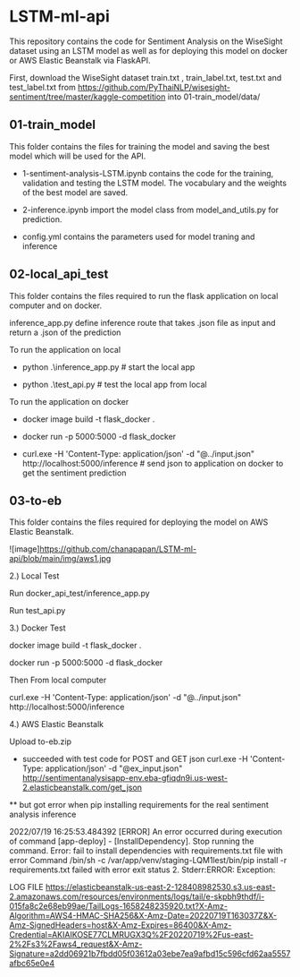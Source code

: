# LSTM-ml-api

This repository contains the code for Sentiment Analysis on the WiseSight dataset using an LSTM model as well as for deploying this model on docker or AWS Elastic Beanstalk via FlaskAPI.

First, download the WiseSight dataset train.txt , train_label.txt, test.txt and test_label.txt from https://github.com/PyThaiNLP/wisesight-sentiment/tree/master/kaggle-competition into 01-train_model/data/

## 01-train_model

This folder contains the files for training the model and saving the best model which will be used for the API.

- 1-sentiment-analysis-LSTM.ipynb contains the code for the training, validation and testing the LSTM model. The vocabulary and the weights of the best model are saved.

- 2-inference.ipynb import the model class from model_and_utils.py for prediction.

- config.yml contains the parameters used for model traning and inference


## 02-local_api_test

This folder contains the files required to run the flask application on local computer and on docker.

inference_app.py define inference route that takes .json file as input and return a .json of the prediction 

To run the application on local

- python .\inference_app.py # start the local app

- python .\test_api.py # test the local app from local

To run the application on docker

- docker image build -t flask_docker .

- docker run -p 5000:5000  -d flask_docker

- curl.exe -H 'Content-Type: application/json' -d "@../input.json"  http://localhost:5000/inference # send json to application on docker to get the sentiment  prediction


## 03-to-eb

This folder contains the files required for deploying the model on AWS Elastic Beanstalk.

![image]https://github.com/chanapapan/LSTM-ml-api/blob/main/img/aws1.jpg










2.) Local Test

Run docker_api_test/inference_app.py

Run test_api.py

3.) Docker Test

docker image build -t flask_docker .

docker run -p 5000:5000 -d flask_docker

Then From local computer

curl.exe -H 'Content-Type: application/json' -d "@../input.json"  http://localhost:5000/inference

4.) AWS Elastic Beanstalk

Upload to-eb.zip

* succeeded with test code for POST and GET json
curl.exe -H 'Content-Type: application/json' -d "@ex_input.json"  http://sentimentanalysisapp-env.eba-gfiqdn9i.us-west-2.elasticbeanstalk.com/get_json

** but got error when pip installing requirements for the real sentiment analysis inference

2022/07/19 16:25:53.484392 [ERROR] An error occurred during execution of command [app-deploy] - [InstallDependency]. Stop running the command. Error: fail to install dependencies with requirements.txt file with error Command /bin/sh -c /var/app/venv/staging-LQM1lest/bin/pip install -r requirements.txt failed with error exit status 2. Stderr:ERROR: Exception:

LOG FILE
https://elasticbeanstalk-us-east-2-128408982530.s3.us-east-2.amazonaws.com/resources/environments/logs/tail/e-skpbh9thdf/i-015fa8c2e68eb99ae/TailLogs-1658248235920.txt?X-Amz-Algorithm=AWS4-HMAC-SHA256&X-Amz-Date=20220719T163037Z&X-Amz-SignedHeaders=host&X-Amz-Expires=86400&X-Amz-Credential=AKIAIKOSE77CLMRUGX3Q%2F20220719%2Fus-east-2%2Fs3%2Faws4_request&X-Amz-Signature=a2dd06921b7fbdd05f03612a03ebe7ea9afbd15c596cfd62aa5557afbc65e0e4

